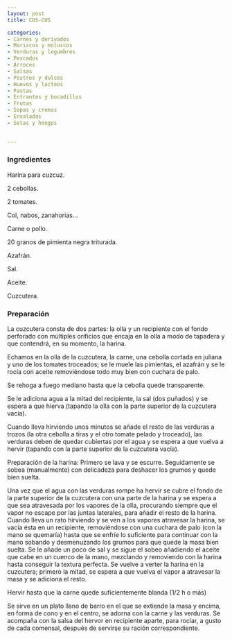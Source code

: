 ```yaml
---
layout: post
title: CUS-CUS

categories:
- Carnes y derivados
- Mariscos y moluscos
- Verduras y legumbres
- Pescados
- Arroces
- Salsas
- Postres y dulces
- Huevos y lacteos
- Pastas
- Entrantes y bocadillos
- Frutas
- Sopas y cremas
- Ensaladas
- Setas y hongos
 

---
```

<h3>Ingredientes</h3>

Harina para cuzcuz.

2 cebollas.

2 tomates.

Col, nabos, zanahorias...

Carne o pollo.

20 granos de pimienta negra triturada.

Azafrán.

Sal.

Aceite.

Cuzcutera.

<h3>Preparación</h3>

La cuzcutera consta de dos partes: la olla y un recipiente con el fondo perforado con múltiples orificios que encaja en la olla a modo de tapadera y que contendrá, en su momento, la harina.

Echamos en la olla de la cuzcutera, la carne, una cebolla cortada en juliana y uno de los tomates troceados; se le muele las pimientas, el azafrán y se le rocía con aceite removiéndose todo muy bien con cuchara de palo.

Se rehoga a fuego mediano hasta que la cebolla quede transparente.

Se le adiciona agua a la mitad del recipiente, la sal (dos puñados) y se espera a que hierva (tapando la olla con la parte superior de la cuzcutera vacía).

Cuando lleva hirviendo unos minutos se añade el resto de las verduras a trozos (la otra cebolla a tiras y el otro tomate pelado y troceado), las verduras deben de quedar cubiertas por el agua y se espera a que vuelva a hervir (tapando con la parte superior de la cuzcutera vacía).

Preparación de la harina: Primero se lava y se escurre. Seguidamente se sobea (manualmente) con delicadeza para deshacer los grumos y quede bien suelta.

Una vez que el agua con las verduras rompe ha hervir se cubre el fondo de la parte superior de la cuzcutera con una parte de la harina y se espera a que sea atravesada por los vapores de la olla, procurando siempre que el vapor no escape por las juntas laterales, para añadir el resto de la harina. Cuando lleva un rato hirviendo y se ven a los vapores atravesar la harina, se vacía ésta en un recipiente, removiéndose con una cuchara de palo (con la mano se quemaría) hasta que se enfríe lo suficiente para continuar con la mano sobando y desmenuzando los grumos para que quede la masa bien suelta. Se le añade un poco de sal y se sigue el sobeo añadiendo el aceite que cabe en un cuenco de la mano, mezclando y removiendo con la harina hasta conseguir la textura perfecta. Se vuelve a verter la harina en la cuzcutera; primero la mitad, se espera a que vuelva el vapor a atravesar la masa y se adiciona el resto.

Hervir hasta que la carne quede suficientemente blanda (1/2 h o más)

Se sirve en un plato llano de barro en el que se extiende la masa y encima, en forma de cono y en el centro, se adorna con la carne y las verduras. Se acompaña con la salsa del hervor en recipiente aparte, para rociar, a gusto de cada comensal, después de servirse su ración correspondiente.

